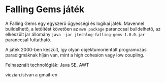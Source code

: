 ﻿Falling Gems játék
==================

A Falling Gems egy egyszerű ügyességi és logikai játék. 
Mavennel buildelhető, a letöltést követően az `mvn package` paranccsal 
buildelhető, az elkészült jar állomány `java -jar jtechlog-falling-gems-1.0.0.jar`
paranccsal futtatható.

A játék 2000-ben készült, így olyan objektumorientált programozási paradigmáknak 
híján van, mint a high cohesion vagy low coupling.

Felhasznált technológiák: Java SE, AWT 

viczian.istvan a gmail-en